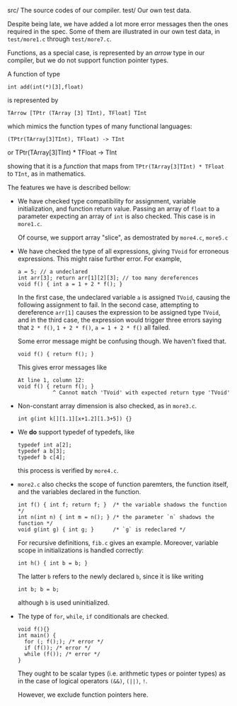 src/        The source codes of our compiler.
test/       Our own test data.

Despite being late, we have added a lot more error messages
then the ones required in the spec. Some of them are illustrated
in our own test data, in `test/more1.c` through `test/more7.c`.

Functions, as a special case, is represented by an *arrow* type
in our compiler, but we do not support function pointer types.

A function of type

    int add(int(*)[3],float)

is represented by

    TArrow [TPtr (TArray [3] TInt), TFloat] TInt

which mimics the function types of many functional languages:

    (TPtr(TArray[3]TInt), TFloat) -> TInt
or
    TPtr(TArray[3]TInt) * TFloat -> TInt

showing that it is a *function* that maps from
`TPtr(TArray[3]TInt) * TFloat` to `TInt`, as in mathematics.

The features we have is described bellow:


*   We have checked type compatibility for assignment, variable initialization,
    and function return value. Passing an array of `float` to a parameter
    expecting an array of `int` is also checked. This case is in `more1.c`.

    Of course, we support array "slice", as demostrated by `more4.c`, `more5.c`


*   We have checked the type of all expressions, giving `TVoid` for
    erroneous expressions. This might raise further error. For example,

        a = 5; // a undeclared
        int arr[3]; return arr[1][2][3]; // too many dereferences
        void f() { int a = 1 + 2 * f(); }

    In the first case, the undeclared variable `a` is assigned `TVoid`,
    causing the following assignment to fail. In the second case, attempting
    to dereference `arr[1]` causes the expression to be assigned type `TVoid`,
    and in the third case, the expression would trigger three errors
    saying that `2 * f()`, `1 + 2 * f()`, `a = 1 + 2 * f()` all failed.

    Some error message might be confusing though. We haven't fixed that.

        void f() { return f(); }

    This gives error messages like

        At line 1, column 12:
        void f() { return f(); }
                   ^ Cannot match 'TVoid' with expected return type 'TVoid'


*   Non-constant array dimension is also checked, as in `more3.c`.

        int g(int k[][1.1][x+1.2][1.3+5]) {}


*   We **do** support typedef of typedefs, like

        typedef int a[2];
        typedef a b[3];
        typedef b c[4];

    this process is verified by `more4.c`.

*   `more2.c` also checks the scope of function paremters, the function itself,
    and the variables declared in the function.

        int f() { int f; return f; }  /* the variable shadows the function */
        int n(int n) { int m = n(); } /* the parameter `n` shadows the function */
        void g(int g) { int g; }      /* `g` is redeclared */

    For recursive definitions, `fib.c` gives an example.
    Moreover, variable scope in initializations is handled correctly:

        int h() { int b = b; }

    The latter `b` refers to the newly declared `b`, since it is like writing

        int b; b = b;

    although `b` is used uninitialized.


*   The type of `for`, `while`, `if` conditionals are checked.

        void f(){}
        int main() {
          for (; f();); /* error */
          if (f()); /* error */
          while (f()); /* error */
        }

    They ought to be scalar types (i.e. arithmetic types or pointer types)
    as in the case of logical operators `(&&)`, `(||)`, `!`.

    However, we exclude function pointers here.
